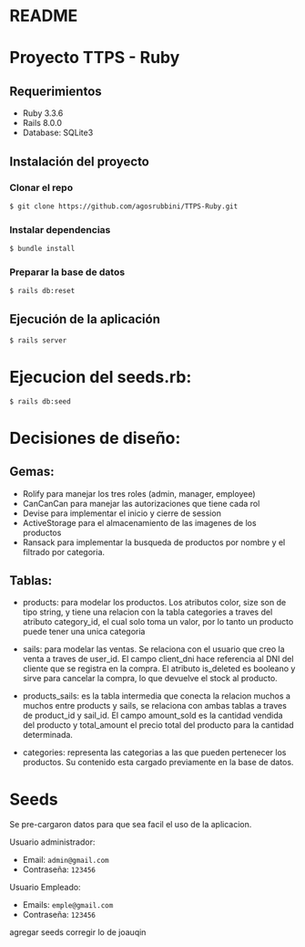 # README

# Proyecto TTPS - Ruby

## Requerimientos

- Ruby 3.3.6
- Rails 8.0.0
- Database: SQLite3

## Instalación del proyecto

### Clonar el repo

```bash
$ git clone https://github.com/agosrubbini/TTPS-Ruby.git
```

### Instalar dependencias

```bash
$ bundle install
```

### Preparar la base de datos

```bash
$ rails db:reset
```

## Ejecución de la aplicación

```bash
$ rails server
```



# Ejecucion del seeds.rb:

```bash
$ rails db:seed
```

# Decisiones de diseño:

## Gemas:
- Rolify para manejar los tres roles (admin, manager, employee)
- CanCanCan para manejar las autorizaciones que tiene cada rol
- Devise para implementar el inicio y cierre de session
- ActiveStorage para el almacenamiento de las imagenes de los productos
- Ransack para implementar la busqueda de productos por nombre y el filtrado por categoria.

## Tablas:

- products: para modelar los productos. Los atributos color, size son de tipo string, y tiene una relacion con la tabla categories a traves del atributo category_id, el cual solo toma un valor, por lo tanto un producto puede tener una unica categoria

- sails: para modelar las ventas. Se relaciona con el usuario que creo la venta a traves de user_id. El campo client_dni hace referencia al DNI del cliente que se registra en la compra. El atributo is_deleted es booleano y sirve para cancelar la compra, lo que devuelve el stock al producto.

- products_sails: es la tabla intermedia que conecta la relacion muchos a muchos entre products y sails, se relaciona con ambas tablas a traves de product_id y sail_id. El campo amount_sold es la cantidad vendida del producto y total_amount el precio total del producto para la cantidad determinada.

- categories: representa las categorias a las que pueden pertenecer los productos. Su contenido esta cargado previamente en la base de datos. 

# Seeds
Se pre-cargaron datos para que sea facil el uso de la aplicacion.

Usuario administrador:

- Email: `admin@gmail.com`
- Contraseña: `123456`

Usuario Empleado:

- Emails: `emple@gmail.com`
- Contraseña: `123456`

agregar seeds corregir lo de joauqin